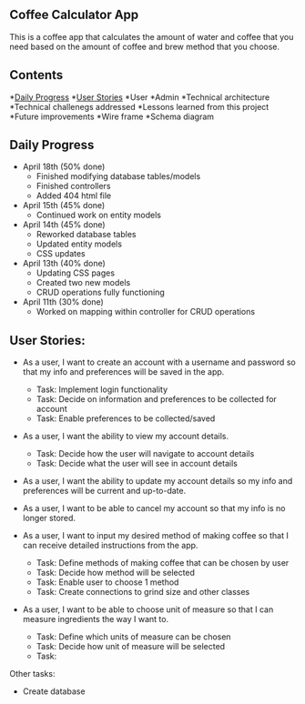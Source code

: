
## Coffee Calculator App
This is a coffee app that calculates the amount of water and coffee that you need based on the amount of coffee and brew method that you choose.
## Contents
*[Daily Progress](#daily-progress)
*[User Stories](#user-stories)
*User
*Admin
*Technical architecture
*Technical challenegs addressed
*Lessons learned from this project
*Future improvements
*Wire frame
*Schema diagram
## Daily Progress
- April 18th (50% done)
  - Finished modifying database tables/models
  - Finished controllers
  - Added 404 html file
- April 15th (45% done)
  - Continued work on entity models
- April 14th (45% done)
  - Reworked database tables
  - Updated entity models
  - CSS updates
- April 13th (40% done)
  - Updating CSS pages
  - Created two new models
  - CRUD operations fully functioning
- April 11th (30% done)
  - Worked on mapping within controller for CRUD operations

## User Stories:
- As a user, I want to create an account with a username and password so that my info and preferences will be saved in the app.
  - Task: Implement login functionality
  - Task: Decide on information and preferences to be collected for account
  - Task: Enable preferences to be collected/saved

- As a user, I want the ability to view my account details.
  - Task: Decide how the user will navigate to account details
  - Task: Decide what the user will see in account details
  
- As a user, I want the ability to update my account details so my info and preferences will be current and up-to-date.

- As a user, I want to be able to cancel my account so that my info is no longer stored.

- As a user, I want to input my desired method of making coffee so that I can receive detailed instructions from the app.
  - Task: Define methods of making coffee that can be chosen by user
  - Task: Decide how method will be selected
  - Task: Enable user to choose 1 method 
  - Task: Create connections to grind size and other classes

- As a user, I want to be able to choose unit of measure so that I can measure ingredients the way I want to.
  - Task: Define which units of measure can be chosen
  - Task: Decide how unit of measure will be selected
  - Task: 

Other tasks:
- Create database
